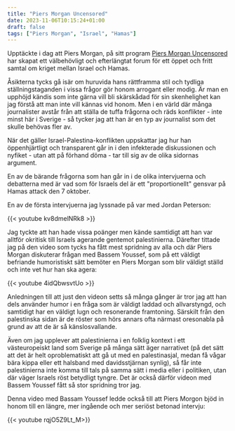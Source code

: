 ```yaml
---
title: "Piers Morgan Uncensored"
date: 2023-11-06T10:15:24+01:00
draft: false
tags: ["Piers Morgan", "Israel", "Hamas"]
---
```


Upptäckte i dag att Piers Morgan, på sitt program [Piers Morgan Uncensored](https://www.youtube.com/@PiersMorganUncensored/videos) har skapat ett välbehövligt och efterlängtat forum för ett öppet och fritt samtal om kriget mellan Israel och Hamas. 

Åsikterna tycks gå isär om huruvida hans rättframma stil och tydliga ställningstaganden i vissa frågor gör honom arrogant eller modig. Är man en upphöjd kändis som inte gärna vill bli skärskådad för sin skenhelighet kan jag förstå att man inte vill kännas vid honom. Men i en värld där många journalister avstår från att ställa de tuffa frågorna och räds konflikter - inte minst här i Sverige - så tycker jag att han är en typ av journalist som det skulle behövas fler av. 

När det gäller Israel-Palestina-konflikten uppskattar jag hur han öppenhjärtligt och transparent går in i den infekterade diskussionen och nyfiket - utan att på förhand döma - tar till sig av de olika sidornas argument. 

En av de bärande frågorna som han går in i de olika intervjuerna och debatterna med är vad som för Israels del är ett "proportionellt" gensvar på Hamas attack den 7 oktober. 

En av de första intervjuerna jag lyssnade på var med Jordan Peterson:

{{< youtube kv8dmelNRk8 >}}

Jag tyckte att han hade vissa poänger men kände samtidigt att han var alltför okritisk till Israels agerande gentemot palestinierna. Därefter tittade jag på den video som tycks ha fått mest spridning av alla och där Piers Morgan diskuterar frågan med Bassem Youssef, som på ett väldigt befriande humoristiskt sätt bemöter en Piers Morgan som blir väldigt ställd och inte vet hur han ska agera:

{{< youtube 4idQbwsvtUo >}}

Anledningen till att just den videon setts så många gånger är tror jag att han dels använder humor i en fråga som är väldigt laddad och allvarstyngd, och samtidigt har en väldigt lugn och resonerande framtoning. Särskilt från den palestinska sidan är de röster som hörs annars ofta närmast oresonabla på grund av att de är så känslosvallande. 

Även om jag upplever att palestinierna i en folklig kontext i ett västeuropeiskt land som Sverige på många sätt äger narrativet (på det sätt att det är helt oproblematiskt att gå ut med en palestinasjal, medan få vågar bära kippa eller ett halsband med davidsstjärnan synlig), så får inte palestinierna inte komma till tals på samma sätt i media eller i politiken, utan där väger Israels röst betydligt tyngre. Det är också därför videon med Bassem Youssef fått så stor spridning tror jag.

Denna video med Bassam Youssef ledde också till att Piers Morgon bjöd in honom till en längre, mer ingående och mer seriöst betonad intervju:

{{< youtube rqjO5Z9Lt_M>}}



